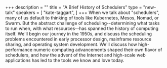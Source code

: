 +++
description = ""
title = "A Brief History of Schedulers"
type = "new-talk"
speakers = [
        "kate-taggart",
]
+++
When we talk about "schedulers", many of us default to thinking of tools like Kubernetes, Mesos, Nomad, or Swarm. But the abstract challenge of scheduling--determining what tasks to run when, with what resources--has spanned the history of computing itself. We'll begin our journey in the 1950s, and discuss the scheduling problems encountered in early processor design, mainframe resource sharing, and operating system development. We'll discuss how high-performance numeric computing advancements shaped their own flavor of schedulers, and how the advent of the Internet and high-scale web applications has led to the tools we know and love today.